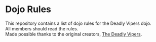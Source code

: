 Dojo Rules
==========

This repository contains a list of dojo rules for the Deadly Vipers dojo.  
All members should read the rules.  
Made possible thanks to the original creators, [The Deadly Vipers](https://github.com/deadlyvipers).
